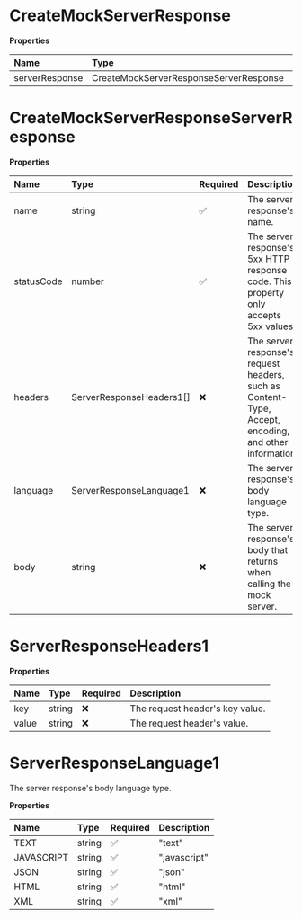 # CreateMockServerResponse

**Properties**

| Name           | Type                                   | Required | Description |
| :------------- | :------------------------------------- | :------- | :---------- |
| serverResponse | CreateMockServerResponseServerResponse | ❌       |             |

# CreateMockServerResponseServerResponse

**Properties**

| Name       | Type                     | Required | Description                                                                                           |
| :--------- | :----------------------- | :------- | :---------------------------------------------------------------------------------------------------- |
| name       | string                   | ✅       | The server response's name.                                                                           |
| statusCode | number                   | ✅       | The server response's 5xx HTTP response code. This property only accepts 5xx values.                  |
| headers    | ServerResponseHeaders1[] | ❌       | The server response's request headers, such as Content-Type, Accept, encoding, and other information. |
| language   | ServerResponseLanguage1  | ❌       | The server response's body language type.                                                             |
| body       | string                   | ❌       | The server response's body that returns when calling the mock server.                                 |

# ServerResponseHeaders1

**Properties**

| Name  | Type   | Required | Description                     |
| :---- | :----- | :------- | :------------------------------ |
| key   | string | ❌       | The request header's key value. |
| value | string | ❌       | The request header's value.     |

# ServerResponseLanguage1

The server response's body language type.

**Properties**

| Name       | Type   | Required | Description  |
| :--------- | :----- | :------- | :----------- |
| TEXT       | string | ✅       | "text"       |
| JAVASCRIPT | string | ✅       | "javascript" |
| JSON       | string | ✅       | "json"       |
| HTML       | string | ✅       | "html"       |
| XML        | string | ✅       | "xml"        |

<!-- This file was generated by liblab | https://liblab.com/ -->
